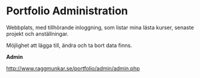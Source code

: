 # Portfolio Administration

Webbplats, med tillhörande inloggning, som listar mina lästa kurser, senaste projekt och anställningar.

Möjlighet att lägga till, ändra och ta bort data finns.

**Admin**

http://www.raggmunkar.se/portfolio/admin/admin.php